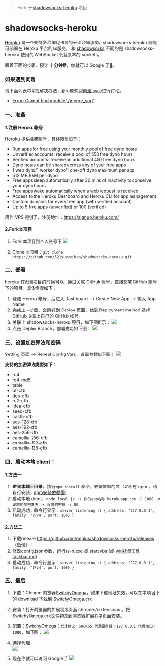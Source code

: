 > Fork 于 [shadowsocks-heroku](https://github.com/mrluanma/shadowsocks-heroku) 项目

# shadowsocks-heroku
[Heroku](https://www.heroku.com/) 是一个支持多种编程语言的云平台即服务，shadowsocks-heroku 则是可部署在 Heroku 平台的ss服务。
和 [shadowsocks](https://github.com/clowwindy/shadowsocks) 不同的是 shadowsocks-heroku 使用的 WebSocket 代替原本的 sockets。

跟着下面的步骤，预计 **十分钟后**，你就可以 Google 了👻。

### 如果遇到问题
请下面列表中寻找解决办法，新问题欢迎[创建issue](https://github.com/521xueweihan/shadowsocks-heroku/issues/new)进行讨论。
- [Error: Cannot find module './merge_sort'](https://github.com/521xueweihan/shadowsocks-heroku/issues/1)

### 一、准备
#### 1.注册 Heroku 帐号
Heroku 提供免费账号，具体限制如下：
- Run apps for free using your monthly pool of free dyno hours
- Unverified accounts: receive a pool of 550 free dyno hours
- Verified accounts: receive an additional 450 free dyno hours
- Dyno hours can be shared across any of your free apps
- 1 web dyno/1 worker dyno/1 one-off dyno maximum per app
- 512 MB RAM per dyno
- Free apps sleep automatically after 30 mins of inactivity to conserve your dyno hours
- Free apps wake automatically when a web request is received
- Access to the Heroku Dashboard and Heroku CLI for app management
- Custom domains for every free app (with verified account)
- Up to 5 free apps (unverified) or 100 (verified)

用作 VPS 是够了，注册地址：https://signup.heroku.com/

#### 2.Fork本项目
1. Fork 本项目到个人账号下
![](https://github.com/521xueweihan/shadowsocks-heroku/blob/master/img/4-min.png)

2. Clone 本项目：`git clone https://github.com/521xueweihan/shadowsocks-heroku.git`

### 二、部署
heroku 在创建项目的时候可以，通过关联 GitHub 账号，直接部署 GitHub 账号下的项目。具体步骤如下：

1. 登陆 Heroku 帐号，后进入 Dashboard ——> Create New App ——> 输入 App Name
2. 完成上一步后，会跳转到 Deploy 页面，找到 Deployment method 选择 GitHub 关联上自己的 GitHub 帐号。
3. 关联上 shadowsocks-heroku 项目，如下图所示：
    ![](https://github.com/521xueweihan/shadowsocks-heroku/blob/master/img/1-min.png)
4. 点击 Deploy Branch，部署成功如下图：
    ![](https://github.com/521xueweihan/shadowsocks-heroku/blob/master/img/2-min.png)

### 三、设置加密算法和密码
Setting 页面 ——> Reveal Config Vars，设置参数如下图：
![](https://github.com/521xueweihan/shadowsocks-heroku/blob/master/img/3-min.png)

**支持的加密算法类型如下：**  
- rc4
- rc4-md5
- table
- bf-cfb
- des-cfb
- rc2-cfb
- idea-cfb
- seed-cfb
- cast5-cfb
- aes-128-cfb
- aes-192-cfb
- aes-256-cfb
- camellia-256-cfb
- camellia-192-cfb
- camellia-128-cfb

### 四、启动本地 client：
#### 1.方法一
1. **进到本项目目录**，执行`npm install` 命令，安装依赖的库（如没有 npm ，请自行安装，[npm安装依赖慢](http://www.cnblogs.com/xueweihan/p/5491730.html)）
2. 启动本地 client，`node local.js -s 你的app名称.herokuapp.com -l 1080 -m 设置的加密算法 -k 设置的密码 -r 80`
3. 启动成功，命令行显示：`server listening at { address: '127.0.0.1', family: 'IPv4', port: 1080 }`
#### 2.方法二
1. 下载release https://github.com/onplus/shadowsocks-heroku/releases （[备份](https://github.com/onplus/archive/tree/master/tool)）
2. 修改config.json参数，运行ss-h.exe 或 start.vbs (或 [win托盘工具taskbar.exe](https://github.com/onplus/shadowsocks-heroku/issues/39))
3. 启动成功，命令行显示：`server listening at { address: '127.0.0.1', family: 'IPv4', port: 1080 }`

### 五、最后
1. 下载：Chrome 浏览器[SwitchyOmega](https://github.com/FelisCatus/SwitchyOmega/releases/download/v2.3.21/SwitchyOmega.crx)，如果下载地址失效，可以在本项目下的 download 下找到 SwitchyOmega.crx

2. 安装：打开浏览器的扩展程序页面 chrome://extensions 。把SwitchyOmega.crx文件拖放到浏览器扩展程序页面安装。

3. 配置：SwitchyOmega：`代理协议：SOCKS5 代理服务器：127.0.0.1 代理端口：1080`，如下图：
![](https://github.com/521xueweihan/shadowsocks-heroku/blob/master/img/5-min.png)

4. 选择代理  
![](https://github.com/521xueweihan/shadowsocks-heroku/blob/master/img/6-min.png)

5. 现在你就可以访问 Google 了
![](https://github.com/521xueweihan/shadowsocks-heroku/blob/master/img/7-min.png)
